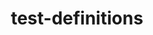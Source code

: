 ---
permalink: /engineering/projects/test-definitions/
project_link_name: test-definitions
project_maintainers: ''
project_stats: 'true'
project_url: https://git.linaro.org/qa/test-definitions.git/commit
title: test-definitions
display: "false"
---